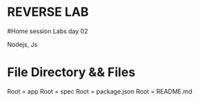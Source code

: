 REVERSE LAB 
==========
#Home session Labs day 02

Nodejs, Js

File Directory && Files
====================== 
Root = app
Root = spec
Root = package.json
Root = README.md
